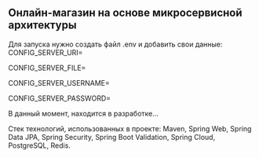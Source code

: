 ## Онлайн-магазин на основе микросервисной архитектуры



Для запуска нужно создать файл .env и добавить свои данные:
CONFIG_SERVER_URI=

CONFIG_SERVER_FILE=

CONFIG_SERVER_USERNAME=

CONFIG_SERVER_PASSWORD=


В данный момент, находится в разработке...


Стек технологий, использованных в проекте:
Maven, Spring Web, Spring Data JPA, Spring Security, Spring Boot Validation, Spring Cloud, PostgreSQL, Redis.
